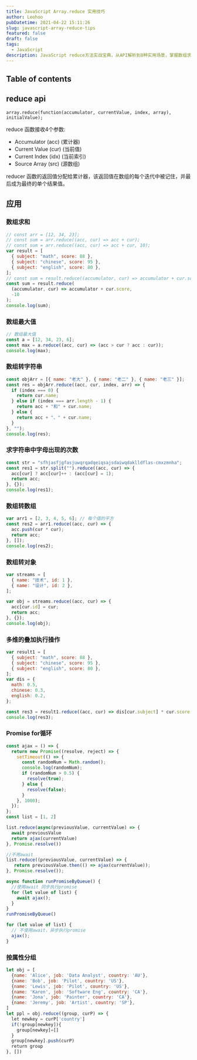 ```yaml
---
title: JavaScript Array.reduce 实用技巧
author: Leohoo
pubDatetime: 2021-04-22 15:11:26
slug: javascript-array-reduce-tips
featured: false
draft: false
tags:
  - JavaScript
description: JavaScript reduce方法实战宝典，从API解析到8种实用场景，掌握数组求和、转换、分组等高效操作，让你的代码更简洁优雅。
---
```


## Table of contents

## reduce api

`array.reduce(function(accumulator, currentValue, index, array), initialValue);`

reduce 函数接收4个参数:

- Accumulator (acc) (累计器)
- Current Value (cur) (当前值)
- Current Index (idx) (当前索引)
- Source Array (src) (源数组)

reducer 函数的返回值分配给累计器，该返回值在数组的每个迭代中被记住，并最后成为最终的单个结果值。

## 应用

### 数组求和

```jsx
// const arr = [12, 34, 23];
// const sum = arr.reduce((acc, cur) => acc + cur);
// const sum = arr.reduce((acc, cur) => acc + cur, 10);
var result = [
  { subject: "math", score: 88 },
  { subject: "chinese", score: 95 },
  { subject: "english", score: 80 },
];
// const sum = result.reduce((accumulator, cur) => accumulator + cur.score, 0);
const sum = result.reduce(
  (accumulator, cur) => accumulator + cur.score,
  -10
);
console.log(sum);
```

### 数组最大值

```jsx
// 数组最大值
const a = [12, 34, 23, 6];
const max = a.reduce((acc, cur) => (acc > cur ? acc : cur));
console.log(max);
```

### 数组转字符串

```jsx
const objArr = [{ name: "老大" }, { name: "老二" }, { name: "老三" }];
const res = objArr.reduce((acc, cur, index, arr) => {
  if (index === 0) {
    return cur.name;
  } else if (index === arr.length - 1) {
    return acc + "和" + cur.name;
  } else {
    return acc + "、" + cur.name;
  }
}, "");
console.log(res);
```

### 求字符串中字母出现的次数

```jsx
const str = "sfhjasfjgfasjuwqrqadqeiqsajsdaiwqdaklldflas-cmxzmnha";
const res1 = str.split("").reduce((acc, cur) => {
  acc[cur] ? acc[cur]++ : (acc[cur] = 1);
  return acc;
}, {});
console.log(res1);
```

### 数组转数组

```jsx
var arr1 = [2, 3, 4, 5, 6]; // 每个值的平方
const res2 = arr1.reduce((acc, cur) => {
  acc.push(cur * cur);
  return acc;
}, []);
console.log(res2);
```

### 数组转对象

```jsx
var streams = [
  { name: "技术", id: 1 },
  { name: "设计", id: 2 },
];

var obj = streams.reduce((acc, cur) => {
  acc[cur.id] = cur;
  return acc;
}, {});
console.log(obj);
```

### 多维的叠加执行操作

```jsx
var result1 = [
  { subject: "math", score: 88 },
  { subject: "chinese", score: 95 },
  { subject: "english", score: 80 },
];
var dis = {
  math: 0.5,
  chinese: 0.3,
  english: 0.2,
};

const res3 = result1.reduce((acc, cur) => dis[cur.subject] * cur.score + acc, 0)
console.log(res3);
```

### Promise for循环

```jsx
const ajax = () => {
  return new Promise((resolve, reject) => {
    setTimeout(() => {
      const randomNum = Math.random();
      console.log(randomNum);
      if (randomNum > 0.5) {
        resolve(true);
      } else {
        resolve(false);
      }
    }, 1000);
  });
};
const list = [1, 2]

list.reduce(async(previousValue, currentValue) => {
  await previousValue
  return ajax(currentValue)
}, Promise.resolve())

//不用await
list.reduce((previousValue, currentValue) => {
   return previousValue.then(() => ajax(currentValue));
}, Promise.resolve());

async function runPromiseByQueue() {
  //使用await 同步执行promise
  for (let value of list) {
    await ajax();
  }
}
runPromiseByQueue()

for (let value of list) {
  // 不使用await，异步执行promise
  ajax();
}
```

### 按属性分组

```jsx
let obj = [
  {name: 'Alice', job: 'Data Analyst', country: 'AU'},
  {name: 'Bob', job: 'Pilot', country: 'US'},
  {name: 'Lewis', job: 'Pilot', country: 'US'},
  {name: 'Karen', job: 'Software Eng', country: 'CA'},
  {name: 'Jona', job: 'Painter', country: 'CA'},
  {name: 'Jeremy', job: 'Artist', country: 'SP'},
]
let ppl = obj.reduce((group, curP) => {
  let newkey = curP['country']
  if(!group[newkey]){
    group[newkey]=[]
  }
  group[newkey].push(curP)
  return group
}, [])
```

